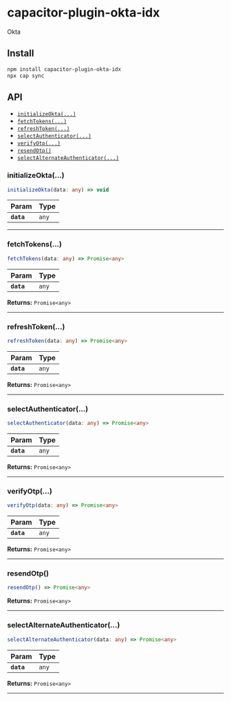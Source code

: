 # capacitor-plugin-okta-idx

Okta

## Install

```bash
npm install capacitor-plugin-okta-idx
npx cap sync
```

## API

<docgen-index>

* [`initializeOkta(...)`](#initializeokta)
* [`fetchTokens(...)`](#fetchtokens)
* [`refreshToken(...)`](#refreshtoken)
* [`selectAuthenticator(...)`](#selectauthenticator)
* [`verifyOtp(...)`](#verifyotp)
* [`resendOtp()`](#resendotp)
* [`selectAlternateAuthenticator(...)`](#selectalternateauthenticator)

</docgen-index>

<docgen-api>
<!--Update the source file JSDoc comments and rerun docgen to update the docs below-->

### initializeOkta(...)

```typescript
initializeOkta(data: any) => void
```

| Param      | Type             |
| ---------- | ---------------- |
| **`data`** | <code>any</code> |

--------------------


### fetchTokens(...)

```typescript
fetchTokens(data: any) => Promise<any>
```

| Param      | Type             |
| ---------- | ---------------- |
| **`data`** | <code>any</code> |

**Returns:** <code>Promise&lt;any&gt;</code>

--------------------


### refreshToken(...)

```typescript
refreshToken(data: any) => Promise<any>
```

| Param      | Type             |
| ---------- | ---------------- |
| **`data`** | <code>any</code> |

**Returns:** <code>Promise&lt;any&gt;</code>

--------------------


### selectAuthenticator(...)

```typescript
selectAuthenticator(data: any) => Promise<any>
```

| Param      | Type             |
| ---------- | ---------------- |
| **`data`** | <code>any</code> |

**Returns:** <code>Promise&lt;any&gt;</code>

--------------------


### verifyOtp(...)

```typescript
verifyOtp(data: any) => Promise<any>
```

| Param      | Type             |
| ---------- | ---------------- |
| **`data`** | <code>any</code> |

**Returns:** <code>Promise&lt;any&gt;</code>

--------------------


### resendOtp()

```typescript
resendOtp() => Promise<any>
```

**Returns:** <code>Promise&lt;any&gt;</code>

--------------------


### selectAlternateAuthenticator(...)

```typescript
selectAlternateAuthenticator(data: any) => Promise<any>
```

| Param      | Type             |
| ---------- | ---------------- |
| **`data`** | <code>any</code> |

**Returns:** <code>Promise&lt;any&gt;</code>

--------------------

</docgen-api>
